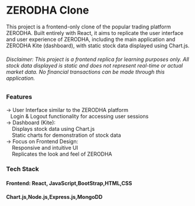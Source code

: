 
# ZERODHA Clone
This project is a frontend-only clone of the popular trading platform ZERODHA. Built entirely with React, it aims to replicate the user interface and user experience of ZERODHA, including the main application and ZERODHA Kite (dashboard), with static stock data displayed using Chart.js.

######  Disclaimer: This project is a frontend replica for learning purposes only. All stock data displayed is static and does not represent real-time or actual market data. No financial transactions can be made through this application.

### Features
-> User Interface similar to the ZERODHA platform <br>
    &nbsp;&nbsp;&nbsp;Login & Logout functionality for accessing user sessions <br>
-> Dashboard (Kite):<br>
    &nbsp;&nbsp;&nbsp;
    Displays stock data using Chart.js<br>
    &nbsp;&nbsp;&nbsp;
    Static charts for demonstration of stock data <br>
-> Focus on Frontend Design:<br>
    &nbsp;&nbsp;&nbsp;
   Responsive and intuitive UI<br>
    &nbsp;&nbsp;&nbsp;
   Replicates the look and feel of ZERODHA <br> 
### Tech Stack
#### Frontend: React, JavaScript,BootStrap,HTML,CSS
#### Chart.js,Node.js,Express.js,MongoDD

